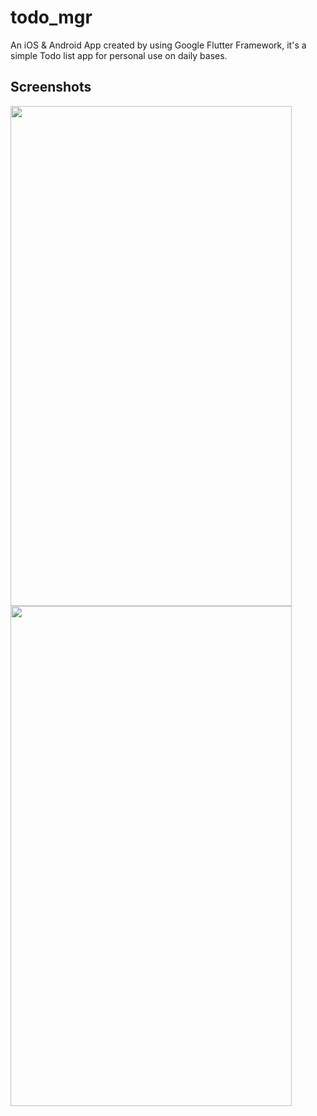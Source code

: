 # todo_mgr

An iOS & Android App created by using Google Flutter Framework, it's a simple Todo list app for personal use on daily bases.

## Screenshots
<img src = "https://i.imgur.com/tvKFBHi.png" width="450" height="800"/>
<img src = "https://i.imgur.com/0Z2vrFu.pngg" width="450" height="800"/>
